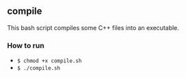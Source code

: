## compile

This bash script compiles some C++ files into an executable. 

### How to run

- `$ chmod +x compile.sh`
- `$ ./compile.sh`


